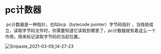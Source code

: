 # pc计数器

​	pc计数器是一种指针，也叫bcp（bytecode pointer）字节码指针 ，当栈帧成立，读取字节码文件时，你需要知道它读取到哪里了，pc计数器就有着这么一个作用，用来标记读取字节码的当前位置。

![Snipaste_2021-03-09_14-27-23](../../java/%E8%BF%90%E8%A1%8C%E6%97%B6%E6%95%B0%E6%8D%AE%E5%8C%BA/java.assets/Snipaste_2021-03-09_14-27-23.png)
